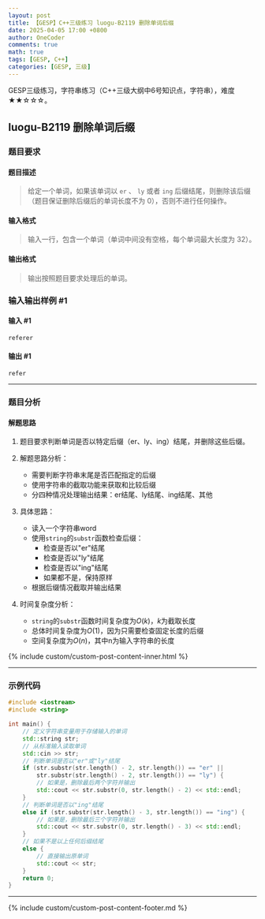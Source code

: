 ```yaml
---
layout: post
title: 【GESP】C++三级练习 luogu-B2119 删除单词后缀
date: 2025-04-05 17:00 +0800
author: OneCoder
comments: true
math: true
tags: [GESP, C++]
categories: [GESP, 三级]
---
```

GESP三级练习，字符串练习（C++三级大纲中6号知识点，字符串），难度★★☆☆☆。

<!--more-->

## luogu-B2119 删除单词后缀

### 题目要求

#### 题目描述

>给定一个单词，如果该单词以 `er` 、 `ly` 或者 `ing` 后缀结尾，则删除该后缀（题目保证删除后缀后的单词长度不为 $0$），否则不进行任何操作。

#### 输入格式

>输入一行，包含一个单词（单词中间没有空格，每个单词最大长度为 $32$）。

#### 输出格式

>输出按照题目要求处理后的单词。

### 输入输出样例 #1

#### 输入 #1

```console
referer
```

#### 输出 #1

```console
refer
```

---

### 题目分析

#### 解题思路

1. 题目要求判断单词是否以特定后缀（er、ly、ing）结尾，并删除这些后缀。

2. 解题思路分析：
   - 需要判断字符串末尾是否匹配指定的后缀
   - 使用字符串的截取功能来获取和比较后缀
   - 分四种情况处理输出结果：er结尾、ly结尾、ing结尾、其他

3. 具体思路：
   - 读入一个字符串word
   - 使用`string`的`substr`函数检查后缀：
     - 检查是否以"er"结尾
     - 检查是否以"ly"结尾
     - 检查是否以"ing"结尾
     - 如果都不是，保持原样
   - 根据后缀情况截取并输出结果

4. 时间复杂度分析：
   - `string`的`substr`函数时间复杂度为$O(k)$，$k$为截取长度
   - 总体时间复杂度为$O(1)$，因为只需要检查固定长度的后缀
   - 空间复杂度为$O(n)$，其中n为输入字符串的长度

{% include custom/custom-post-content-inner.html %}

---

### 示例代码

```cpp
#include <iostream>
#include <string>

int main() {
    // 定义字符串变量用于存储输入的单词
    std::string str;
    // 从标准输入读取单词
    std::cin >> str;
    // 判断单词是否以"er"或"ly"结尾
    if (str.substr(str.length() - 2, str.length()) == "er" ||
        str.substr(str.length() - 2, str.length()) == "ly") {
        // 如果是，删除最后两个字符并输出
        std::cout << str.substr(0, str.length() - 2) << std::endl;
    } 
    // 判断单词是否以"ing"结尾
    else if (str.substr(str.length() - 3, str.length()) == "ing") {
        // 如果是，删除最后三个字符并输出
        std::cout << str.substr(0, str.length() - 3) << std::endl;
    } 
    // 如果不是以上任何后缀结尾
    else {
        // 直接输出原单词
        std::cout << str;
    }
    return 0;
}
```

---

{% include custom/custom-post-content-footer.md %}
